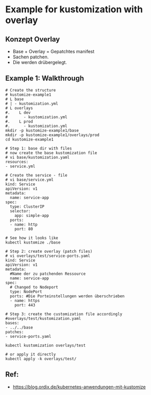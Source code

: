 # Example for kustomization with overlay 

## Konzept Overlay 

  * Base + Overlay = Gepatchtes manifest 
  * Sachen patchen.
  * Die werden drübergelegt. 

## Example 1: Walkthrough 

```
# Create the structure 
# kustomize-example1
# L base 
# | - kustomization.yml 
# L overlays 
#.    L dev
#       - kustomization.yml 
#.    L prod 
#.      - kustomization.yml 
mkdir -p kustomize-example1/base 
mkdir -p kustomize-example1/overlays/prod 
cd kustomize-example1 

```

```
# Step 1: base dir with files 
# now create the base kustomization file 
# vi base/kustomization.yaml
resources:
- service.yml 
```

```
# Create the service - file 
# vi base/service.yml 
kind: Service
apiVersion: v1
metadata:
  name: service-app
spec:
  type: ClusterIP
  selector:
    app: simple-app
  ports:
  - name: http
    port: 80 

```

```
# See how it looks like 
kubectl kustomize ./base

```

```
# Step 2: create overlay (patch files) 
# vi overlays/test/service-ports.yaml 
kind: Service
apiVersion: v1
metadata:
  #Name der zu patchenden Ressource
  name: service-app 
spec:
  # Changed to Nodeport
  type: NodePort
  ports: #Die Porteinstellungen werden überschrieben
  - name: https
    port: 443 

```

```
# Step 3: create the customization file accordingly 
#overlays/test/kustomization.yaml
bases:
- ../../base
patches:
- service-ports.yaml
```

```
kubectl kustomization overlays/test

# or apply it directly 
kubectl apply -k overlays/test/

```


## Ref:

  * https://blog.ordix.de/kubernetes-anwendungen-mit-kustomize



